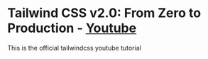 # Tailwind CSS v2.0: From Zero to Production - [Youtube]

This is the official tailwindcss youtube tutorial

[youtube]: https://www.youtube.com/watch?v=elgqxmdVms8&list=PL5f_mz_zU5eXWYDXHUDOLBE0scnuJofO0
